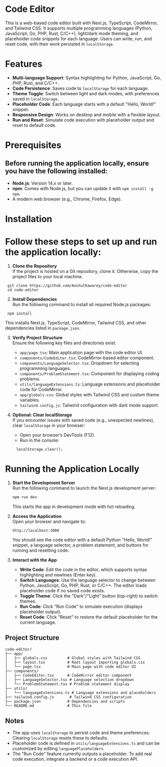 # Code Editor

This is a web-based code editor built with Next.js, TypeScript, CodeMirror, and Tailwind CSS. It supports multiple programming languages (Python, JavaScript, Go, PHP, Rust, C/C++), light/dark mode theming, and placeholder code snippets for each language. Users can write, run, and reset code, with their work persisted in `localStorage`.

# Features

- **Multi-language Support**: Syntax highlighting for Python, JavaScript, Go, PHP, Rust, and C/C++.
- **Code Persistence**: Saves code to `localStorage` for each language.
- **Theme Toggle**: Switch between light and dark modes, with preferences saved in `localStorage`.
- **Placeholder Code**: Each language starts with a default "Hello, World!" snippet.
- **Responsive Design**: Works on desktop and mobile with a flexible layout.
- **Run and Reset**: Simulate code execution with placeholder output and reset to default code.

# Prerequisites

## Before running the application locally, ensure you have the following installed:

- **Node.js**: Version 14.x or later.
- **npm**: Comes with Node.js, but you can update it with `npm install -g npm`.
- A modern web browser (e.g., Chrome, Firefox, Edge).

# Installation

# Follow these steps to set up and run the application locally:

1. **Clone the Repository**\
   If the project is hosted on a Git repository, clone it. Otherwise, copy the project files to your local machine.
  ```
   git clone https://github.com/AnshulKawarey/code-editor
   cd code-editor
  ```

2. **Install Dependencies**\
   Run the following command to install all required Node.js packages:
  ```
   npm install
  ```
   This installs Next.js, TypeScript, CodeMirror, Tailwind CSS, and other dependencies listed in `package.json`.

3. **Verify Project Structure**\
   Ensure the following key files and directories exist:

   - `app/page.tsx`: Main application page with the code editor UI.
   - `components/CodeEditor.tsx`: CodeMirror-based editor component.
   - `components/LanguageSelector.tsx`: Dropdown for selecting programming languages.
   - `components/ProblemStatement.tsx`: Component for displaying coding problems.
   - `utils/languageExtensions.ts`: Language extensions and placeholder code for CodeMirror.
   - `app/globals.css`: Global styles with Tailwind CSS and custom theme variables.
   - `tailwind.config.js`: Tailwind configuration with dark mode support.

4. **Optional: Clear localStorage**\
   If you encounter issues with saved code (e.g., unexpected newlines), clear `localStorage` in your browser:

   - Open your browser’s DevTools (F12).
   - Run in the console:
```
     localStorage.clear();
```
# Running the Application Locally

1. **Start the Development Server**\
   Run the following command to launch the Next.js development server:

   ```bash
   npm run dev
   ```

   This starts the app in development mode with hot reloading.

2. **Access the Application**\
   Open your browser and navigate to:

   ```
   http://localhost:3000
   ```

   You should see the code editor with a default Python "Hello, World!" snippet, a language selector, a problem statement, and buttons for running and resetting code.

3. **Interact with the App**

   - **Write Code**: Edit the code in the editor, which supports syntax highlighting and newlines (Enter key).
   - **Switch Languages**: Use the language selector to change between Python, JavaScript, Go, PHP, Rust, or C/C++. The editor loads placeholder code if no saved code exists.
   - **Toggle Theme**: Click the "Dark"/"Light" button (top-right) to switch themes.
   - **Run Code**: Click "Run Code" to simulate execution (displays placeholder output).
   - **Reset Code**: Click "Reset" to restore the default placeholder for the current language.

## Project Structure

```
code-editor/
├── app/
│   ├── globals.css         # Global styles with Tailwind CSS
│   ├── layout.tsx          # Root layout importing globals.css
│   └── page.tsx            # Main page with code editor UI
├── components/
│   ├── CodeEditor.tsx      # CodeMirror editor component
│   ├── LanguageSelector.tsx # Language selection dropdown
│   └── ProblemStatement.tsx # Problem statement display
├── utils/
│   └── languageExtensions.ts # Language extensions and placeholders
├── tailwind.config.js       # Tailwind CSS configuration
├── package.json            # Dependencies and scripts
└── README.md               # This file
```

## Notes

- The app uses `localStorage` to persist code and theme preferences. Clearing `localStorage` resets these to defaults.
- Placeholder code is defined in `utils/languageExtensions.ts` and can be customized by editing `languagePlaceholders`.
- The "Run Code" feature currently outputs a placeholder. To add real code execution, integrate a backend or a code execution API.
